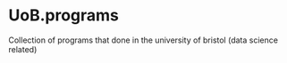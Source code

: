 # UoB.programs
Collection of programs that done in the university of bristol (data science related)
